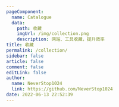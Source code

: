 ```yaml
---
pageComponent: 
  name: Catalogue
  data: 
    path: 收藏
    imgUrl: /img/collection.png
    description: 网站、工具收藏，提升效率
title: 收藏
permalink: /collection/
sidebar: false
article: false
comment: false
editLink: false
author: 
  name: NeverStop1024
  link: https://github.com/NeverStop1024
date: 2022-06-13 22:52:39
---
```


